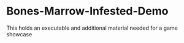 # Bones-Marrow-Infested-Demo
This holds an executable and additional material needed for a game showcase
